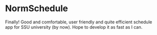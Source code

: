 # NormSchedule
Finally! Good and comfortable, user friendly and quite efficient schedule app for SSU university (by now). Hope to develop it as fast as I can.
